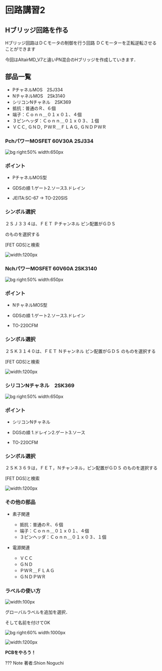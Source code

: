 
# **回路講習2**

## **Hブリッジ回路を作る**

Hブリッジ回路はＤＣモータの制御を行う回路
ＤＣモーターを正転逆転させることができます

今回はAltairMD_V7と違いPN混合のHブリッジを作成していきます．

## 部品一覧
* PチャネルMOS　2SJ334
* NチャネルMOS　2Sk3140
* シリコンNチャネル　2SK369
* 抵抗：普通のＲ、６個
* 端子：Ｃｏｎｎ＿０１ｘ０１、４個
* ３ピンヘッダ：Ｃｏｎｎ＿０１ｘ０３、１個
* ＶＣＣ, ＧＮＤ, ＰＷＲ＿ＦＬＡＧ, ＧＮＤＰＷＲ


### **PchパワーMOSFET 60V30A 2SJ334**

![bg right:50% width:650px](../../images/7d3aa16f1b63764ce094d90b612dff2fb7f1d79f289f1f24e2dbc44bdff65d62.png)  

### ポイント

- PチャネルMOS型

- GDSの順 
1.ゲート2.ソース3.ドレイン

-  JEITA:SC-67 -> TO-220SIS

### シンボル選択

２ＳＪ３３４は、ＦＥＴ Ｐチャンネル ピン配置がＧＤＳ


のものを選択する

[FET GDS]と検索


![ width:1200px](../../images/b18c2f0ce4f8e363859b120ab6b67caa789f4a5548090177c7908a6d55c0aa5b.png)  



### **NchパワーMOSFET 60V60A 2SK3140**

![bg right:50% width:650px](../../images/85a9f0738515bbfa8b19766148fb2add13491e79ce6783ad8cb18b290c06046a.png)  

### ポイント
- NチャネルMOS型

- GDSの順 
1.ゲート2.ソース3.ドレイン

-  TO-220CFM


### シンボル選択
２ＳＫ３１４０は、ＦＥＴ Ｎチャンネル ピン配置がＧＤＳ
のものを選択する

[FET GDS]と検索



![ width:1200px](../../images/3e7b9781d7a759c8f736627829392d212f7b80adb1ef78c766cc6dfce3ceeeb9.png)  



### **シリコンNチャネル　2SK369**

![bg right:50% width:650px](../../images/a7e378785b5bf38cf06e7f05e1866acd7965fce32a7ec6368f1f33370ab600c3.png)  

### ポイント
- シリコンNチャネル

- DGSの順 
1.ドレイン2.ゲート3.ソース

-  TO-220CFM


### シンボル選択

２ＳＫ３６９は，ＦＥＴ，Ｎチャンネル，ピン配置がＧＤＳ
のものを選択する

[FET DGS]と検索


![width:1200px](../../images/5d4554f8d73f00bcea18a47bb0a23e6def794cecc6809c1177183275b0c5175a.png)  


### その他の部品 
- 素子関連
    - 抵抗：普通のＲ、６個
    - 端子：Ｃｏｎｎ＿０１ｘ０１、４個
    - ３ピンヘッダ：Ｃｏｎｎ＿０１ｘ０３、１個

- 電源関連
    - ＶＣＣ
    - ＧＮＤ
    - ＰＷＲ＿ＦＬＡＧ
    - ＧＮＤＰＷＲ


### ラベルの使い方

![width:100px](../../images/db932aafbbe21ca6bc95988274906e4d1d90eee0d17eefbe790020111bc50bea.png)  

グローバルラベルを追加を選択．

そして名前を付けてOK

![bg right:60% width:1000px](../../images/9d9453ec14af448ebd56c93157109c477862811bda083372a7ddc678d4ed0455.png)  




![width:1200px](../../images/1591ff2487d943ab22beda03423e5da395f35d658b7af93e1cd23eac747f7c1b.png)  



**PCBをやろう！**

??? Note
    著者:Shion Noguchi